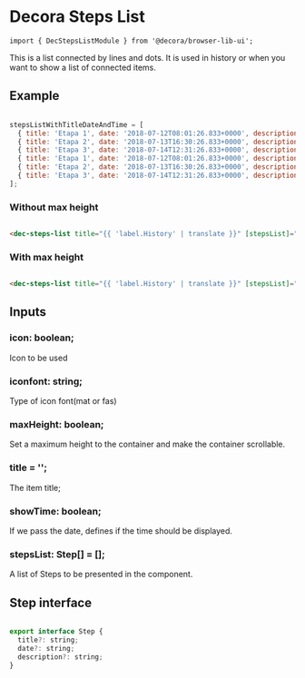 # Decora Steps List

`import { DecStepsListModule } from '@decora/browser-lib-ui';`

This is a list connected by lines and dots. It is used in history or when you want to show a list of connected items.

## Example

```javascript

stepsListWithTitleDateAndTime = [
  { title: 'Etapa 1', date: '2018-07-12T08:01:26.833+0000', description: 'Created by 6458'},
  { title: 'Etapa 2', date: '2018-07-13T16:30:26.833+0000', description: 'Updated by 345' },
  { title: 'Etapa 3', date: '2018-07-14T12:31:26.833+0000', description: 'Closed by 967' },
  { title: 'Etapa 1', date: '2018-07-12T08:01:26.833+0000', description: 'Created by 6458' },
  { title: 'Etapa 2', date: '2018-07-13T16:30:26.833+0000', description: 'Updated by 345' },
  { title: 'Etapa 3', date: '2018-07-14T12:31:26.833+0000', description: 'Closed by 967' },
];

```

### Without max height
```html

<dec-steps-list title="{{ 'label.History' | translate }}" [stepsList]="stepsListWithTitleDateAndTime" showTime="true"></dec-steps-list>

```

### With max height
```html

<dec-steps-list title="{{ 'label.History' | translate }}" [stepsList]="stepsListWithTitleDateAndTime" showTime="true" maxHeight="50vh"></dec-steps-list>

```



## Inputs

### icon: boolean;
Icon to be used

### iconfont: string;
Type of icon font(mat or fas)

### maxHeight: boolean;
Set a maximum height to the container and make the container scrollable.

### title = '';
The item title;

### showTime: boolean;
If we pass the date, defines if the time should be displayed.

### stepsList: Step[] = [];
A list of Steps to be presented in the component.

## Step interface

```javascript

export interface Step {
  title?: string;
  date?: string;
  description?: string;
}


```
